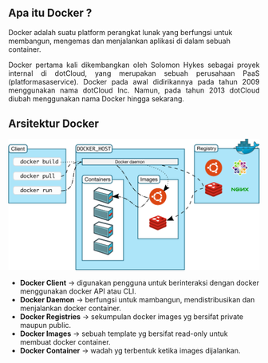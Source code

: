 ## Apa itu Docker ?
Docker adalah suatu platform perangkat lunak yang berfungsi untuk \
membangun, mengemas dan menjalankan aplikasi di dalam sebuah container.
<p align="justify">
Docker pertama kali dikembangkan oleh Solomon Hykes sebagai proyek internal di dotCloud,
yang merupakan sebuah perusahaan PaaS (platformasaservice). Docker pada awal didirikannya
pada tahun 2009 menggunakan nama dotCloud Inc. Namun, pada tahun 2013 dotCloud diubah
menggunakan nama Docker hingga sekarang.
</p>

## Arsitektur Docker
<img src="img/architecture.svg" width="600" />

* **Docker Client** -> digunakan pengguna untuk berinteraksi dengan docker menggunakan docker API atau CLI.
* **Docker Daemon** -> berfungsi untuk mambangun, mendistribusikan dan menjalankan docker container.
* **Docker Registries** -> sekumpulan docker images yg bersifat private maupun public.
* **Docker Images** -> sebuah template yg bersifat read-only untuk membuat docker container.
* **Docker Container** -> wadah yg terbentuk ketika images dijalankan.